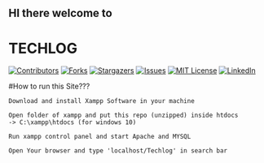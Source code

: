 ## HI there welcome to  <h1>TECHLOG</h1>


[![Contributors][contributors-shield]][contributors-url]
[![Forks][forks-shield]][forks-url]
[![Stargazers][stars-shield]][stars-url]
[![Issues][issues-shield]][issues-url]
[![MIT License][license-shield]][license-url]
[![LinkedIn][linkedin-shield]][linkedin-url]

#How to run this Site???
   ```
   Download and install Xampp Software in your machine
   ```
   ```
 Open folder of xampp and put this repo (unzipped) inside htdocs
  -> C:\xampp\htdocs (for windows 10)
   ```
   ```
   Run xampp control panel and start Apache and MYSQL
   ```
   ```
  Open Your browser and type 'localhost/Techlog' in search bar
   ```

[contributors-shield]: https://img.shields.io/github/contributors/nabin0/Techlog.svg?style=for-the-badge
[contributors-url]: https://github.com/nabin0/Techlog/graphs/contributors
[forks-shield]: https://img.shields.io/github/forks/nabin0/Techlog.svg?style=for-the-badge
[forks-url]: https://github.com/nabin0/Techlog/network/members
[stars-shield]: https://img.shields.io/github/stars/nabin0/Techlog.svg?style=for-the-badge
[stars-url]: https://github.com/nabin0/Techlog/stargazers
[issues-shield]: https://img.shields.io/github/issues/nabin0/Techlog.svg?style=for-the-badge
[issues-url]: https://github.com/nabin0/Techlog/issues
[license-shield]: https://img.shields.io/github/license/nabin0/Techlog.svg?style=for-the-badge
[license-url]: https://github.com/nabin0/Techlog/blob/main/LICENSE
[linkedin-shield]: https://img.shields.io/badge/-LinkedIn-black.svg?style=for-the-badge&logo=linkedin&colorB=555
[linkedin-url]: https://linkedin.com/...